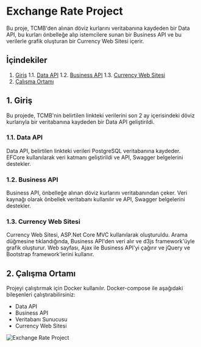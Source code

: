 # Exchange Rate Project

Bu proje, TCMB'den alınan döviz kurlarını veritabanına kaydeden bir Data API, bu kurları önbelleğe alıp istemcilere sunan bir Business API ve bu verilerle grafik oluşturan bir Currency Web Sitesi içerir.

## İçindekiler

1. [Giriş](#1-giriş)
    1.1. [Data API](#11-data-api)
    1.2. [Business API](#12-business-api)
    1.3. [Currency Web Sitesi](#13-currency-web-sitesi)
2. [Çalışma Ortamı](#2-çalışma-ortamı)


## 1. Giriş

Bu projede, TCMB'nin belirtilen linkteki verilerini son 2 ay içerisindeki döviz kurlarıyla bir veritabanına kaydeden bir Data API geliştirildi.

### 1.1. Data API

Data API, belirtilen linkteki verileri PostgreSQL veritabanına kaydeder. EFCore kullanılarak veri katmanı geliştirildi ve API, Swagger belgelerini destekler.

### 1.2. Business API

Business API, önbelleğe alınan döviz kurlarını veritabanından çeker. Veri kaynağı olarak önbellek veritabanı kullanılır ve API, Swagger belgelerini destekler.

### 1.3. Currency Web Sitesi

Currency Web Sitesi, ASP.Net Core MVC kullanılarak oluşturuldu. Arama düğmesine tıklandığında, Business API'den veri alır ve d3js framework'üyle grafik oluşturur. Web sayfası, Ajax ile Business API'yi çağırır ve jQuery ve Bootstrap framework'lerini kullanır.

## 2. Çalışma Ortamı

Projeyi çalıştırmak için Docker kullanılır. Docker-compose ile aşağıdaki bileşenleri çalıştırabilirsiniz:
- Data API
- Business API
- Veritabanı Sunucusu
- Currency Web Sitesi

![Exchange Rate Project](https://i.hizliresim.com/8u0i1dg.png)
